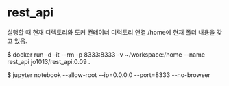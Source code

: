 

# rest_api


실행할 때 현재 디렉토리와 도커 컨테이너 디럭토리 연결 /home에 현재 폴더 내용을 갖고 있음.

$ docker run -d -it --rm -p 8333:8333 -v ~/workspace:/home --name rest_api jo1013/rest_api:0.09 .


$ jupyter notebook --allow-root --ip=0.0.0.0 --port=8333 --no-browser